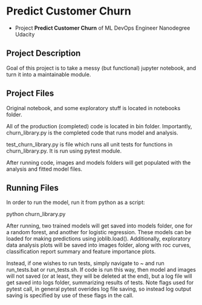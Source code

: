 # Predict Customer Churn

- Project **Predict Customer Churn** of ML DevOps Engineer Nanodegree Udacity

## Project Description

Goal of this project is to take a messy (but functional) jupyter notebook, and turn it into a maintainable module.

## Project Files

Original notebook, and some exploratory stuff is located in notebooks folder.

All of the production (completed) code is located in bin folder. Importantly, churn_library.py is the completed code that runs model and analysis. 

test_churn_library.py is file which runs all unit tests for functions in churn_library.py. It is run using pytest module.

After running code, images and models folders will get populated with the analysis and fitted model files. 


## Running Files

In order to run the model, run it from python as a script:

python churn_library.py

After running, two trained models will get saved into models folder, one for a random forest,
and another for logistic regression. These models can be loaded for making predictions using joblib.load(). Additionally, exploratory data analysis plots will be saved into images folder, along with roc curves, classification report summary and feature importance plots. 

Instead, if one wishes to run tests, simply navigate to ~ and run run_tests.bat or run_tests.sh. If code is run this way, then model and images will not saved (or at least, they will be deleted at the end), but a log file will get saved into logs folder, summarizing results of tests. Note flags used for pytest call, in general pytest overides log file saving, so instead log output saving is specified by use of these flags in the call.

